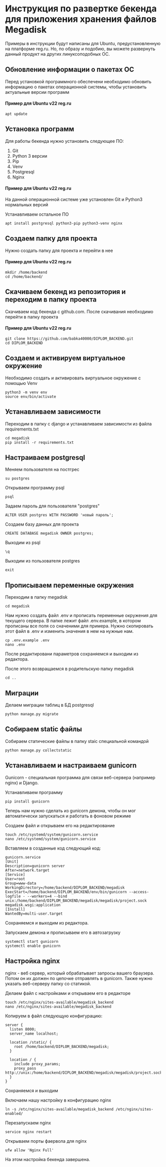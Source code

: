 # Инструкция по развертке бекенда для приложения хранения файлов Megadisk

Примеры в инструкции будут написаны для Ubuntu, предустановленную на платформе reg.ru. Но, по образу и подобию, вы можете развернуть данный продукт на других линуксоподобных ОС.

## Обновление информации о пакетах ОС

Перед установкой программного обеспечени необходимо обновить информацию о пакетах операционной системы, чтобы установить актуальные версии программ

#### Пример для Ubuntu v22 reg.ru

```
apt update
``` 

## Установка программ

Для работы бекенда нужно установить следующее ПО:
1. Git
2. Python 3 версии
3. Pip
4. Venv
5. Postgresql
6. Nginx

#### Пример для Ubuntu v22 reg.ru

На данной операционной системе уже установлен Git и Python3 нормальных версий

Устанавливаем остальное ПО

```
apt install postgresql python3-pip python3-venv nginx
```

## Создаем папку для проекта

Нужно создать папку для проекта и перейти в нее

#### Пример для Ubuntu v22 reg.ru

```
mkdir /home/backend
cd /home/backend/
```

## Скачиваем бекенд из репозитория и переходим в папку проекта

Скачиваем код бекенда с github.com. После скачивания необходимо перейти в папку проекта

#### Пример для Ubuntu v22 reg.ru

```
git clone https://github.com/babka40000/DIPLOM_BACKEND.git
cd DIPLOM_BACKEND
```

## Создаем и активируем виртуальное окружение

Необходимо создать и активировать виртуальное окружение с помощью Venv

```
python3 -m venv env
source env/bin/activate
```

## Устанавливаем зависимости

Переходим в папку с django и устанавливаем зависимости из файла requirements.txt

```
cd megadisk
pip install -r requirements.txt
```

## Настраиваем postgresql

Меняем пользователя на постгрес

```
su postgres
```

Открываем программу psql

```
psql
```

Задаем пароль для пользователя "postgres"

```
ALTER USER postgres WITH PASSWORD 'новый пароль';
```

Создаем базу данных для проекта

```
CREATE DATABASE megadisk OWNER postgres;
```

Выходим из psql

```
\q
```

Выходим из пользователя postgres

```
exit
```

## Прописываем переменные окружения

Переходим в папку megadisk

```
cd megadisk
```

Нам нужно создать файл .env и прописать переменные окружения для текущего сервера. В папке лежит файл .env.example, в котором прописаны все поля со сначеними для примера. Нужно скопировать этот файл в .env и изменить значения в нем на нужные нам.

```
cp .env.example .env
nano .env
```

После редактировани параметров сохраняемся и выходим из редактора.

После этого возвращаемся в родительскую папку megadisk 

```
cd ..
```

## Миграции

Делаем миграции таблиц в БД postgresql

```
python manage.py migrate
```

## Собираем static файлы

Собираем статические файлы в папку staic специальной командой

```
python manage.py collectstatic
```

## Устанавливаем и настраиваем gunicorn

Gunicorn - специальная программа для связи веб-сервера (например nginx) и Django.

Устанавливаем программу

```
pip install gunicorn
```

Теперь нам нужно сделать из gunicorn демона, чтобы он мог автоматически запускаться и работать в фоновом режиме

Создаем файл и открываем его на редактирование

```
touch /etc/systemd/system/gunicorn.service
nano /etc/systemd/system/gunicorn.service
```

Вставляем в созданные код следующий код:

```
gunicorn.service
[Unit]
Description=gunicorn server
After=network.target
[Service]
User=root
Group=www-data
WorkingDirectory=/home/backend/DIPLOM_BACKEND/megadisk
ExecStart=/home/backend/DIPLOM_BACKEND/env/bin/gunicorn --access-logfile - --workers=4 --bind unix:/home/backend/DIPLOM_BACKEND/megadisk/megadisk/project.sock megadisk.wsgi:application
[Install]
WantedBy=multi-user.target
```

Сохраняемся и выходим из редактора.

Запускаем демона и прописываем его в автозагрузку

```
systemctl start gunicorn
systemctl enable gunicorn
```

## Настройка nginx

nginx - веб сервер, который обрабатывает запросы вашего браузера. Потом он их должен по цепочке отправлять в gunicorn. Также нужно указать веб-серверу папку со статикой.

Делаем файл с настройками и открываем его в редакторе

```
touch /etc/nginx/sites-available/megadisk_backend
nano /etc/nginx/sites-available/megadisk_backend
```

Копируем в файл следующую конфигурацию:

```
server {
  listen 8000;
  server_name localhost;

  location /static/ {
    root /home/backend/DIPLOM_BACKEND/megadisk;
  }

  location / {
    include proxy_params;
    proxy_pass http://unix:/home/backend/DIPLOM_BACKEND/megadisk/megadisk/project.sock;
  }
}
```

Сохраняемся и выходим

Включаем нашу настройку в конфигурацию nginx

```
ln -s /etc/nginx/sites-available/megadisk_backend /etc/nginx/sites-enabled/
```

Перезапускаем nginx

```
service nginx restart
```

Открываем порты фаервола для nginx

```
ufw allow 'Nginx Full'
```

На этом настройка бекенда завершена.